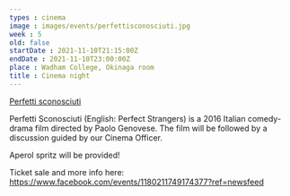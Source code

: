 ```yaml
---
types : cinema
image : images/events/perfettisconosciuti.jpg
week : 5
old: false
startDate : 2021-11-10T21:15:00Z
endDate : 2021-11-10T23:00:00Z
place : Wadham College, Okinaga room
title : Cinema night
---
```

[Perfetti sconosciuti](https://en.wikipedia.org/wiki/Perfect_Strangers_(2016_film))

Perfetti Sconosciuti (English: Perfect Strangers) is a 2016 Italian comedy-drama film directed by Paolo Genovese. The film will be followed by a discussion guided by our Cinema Officer.

Aperol spritz will be provided!

Ticket sale and more info here: https://www.facebook.com/events/1180211749174377?ref=newsfeed

